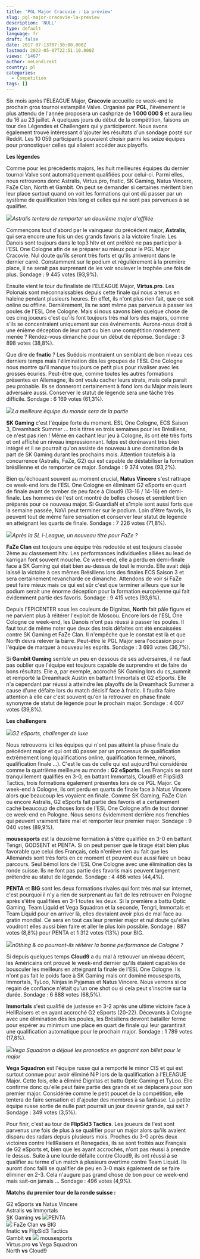 ```yaml
---
title: 'PGL Major Cracovie : La preview'
slug: pgl-major-cracovie-la-preview
description: 'NULL'
type: default
language: fr
draft: false
date: 2017-07-13T07:30:00.000Z
lastmod: 2022-05-07T22:51:10.000Z
views: '1467'
author: neLendirekt
country: pl
categories:
  - Compétition
tags: []
---
```

Six mois après l'ELEAGUE Major, **Cracovie** accueille ce week-end le prochain gros tournoi estampillé Valve. Organisé par **PGL**, l'événement le plus attendu de l'année proposera un cashprize de **1 000 000 $** et aura lieu du 16 au 23 juillet. À quelques jours du début de la compétition, faisons un tour des Légendes et Challengers qui y participeront. Nous avons également trouvé intéressant d'ajouter les résultats d'un sondage posté sur Reddit. Les 10 059 participants pouvaient choisir parmi les seize équipes pour pronostiquer celles qui allaient accéder aux playoffs.

  
**Les légendes**

Comme pour les précédents majors, les huit meilleures équipes du dernier tournoi Valve sont automatiquement qualifiées pour celui-ci. Parmi elles, nous retrouvons donc Astralis, Virtus.pro, fnatic, SK Gaming, Natus Vincere, FaZe Clan, North et Gambit. On peut se demander si certaines méritent bien leur place surtout quand on voit les formations qui ont dû passer par un système de qualification très long et celles qui ne sont pas parvenues à se qualifier.

![](/storage/images/59671342ecee8_astralis-eleaguejpeg.jpeg)_Astralis tentera de remporter un deuxième major d'affilée_

Commençons tout d'abord par le vainqueur du précédent major, **Astralis**, qui sera encore une fois un des grands favoris à la victoire finale. Les Danois sont toujours dans le top3 hltv et ont préféré ne pas participer à l'ESL One Cologne afin de se préparer au mieux pour le PGL Major Cracovie. Nul doute qu'ils seront très forts et qu'ils arriveront dans le dernier carré. Constamment sur le podium et régulièrement à la première place, il ne serait pas surprenant de les voir soulever le trophée une fois de plus. Sondage : 9 445 votes (93,9%).

Ensuite vient le tour du finaliste de l'ELEAGUE Major, **Virtus.pro**. Les Polonais sont méconnaissables depuis cette finale qui nous a tenus en haleine pendant plusieurs heures. En effet, ils n'ont plus rien fait, que ce soit online ou offline. Dernièrement, ils ne sont même pas parvenus à passer les poules de l'ESL One Cologne. Mais si nous savons bien quelque chose de ces cinq joueurs c'est qu'ils font toujours très mal lors des majors, comme s'ils se concentraient uniquement sur ces événements. Aurons-nous droit à une énième déception de leur part ou bien une compétition rondement menée ? Rendez-vous dimanche pour un début de réponse. Sondage : 3 898 votes (38,8%).

Que dire de **fnatic** ? Les Suédois montraient un semblant de bon niveau ces derniers temps mais l'élimination dès les groupes de l'ESL One Cologne nous montre qu'il manque toujours ce petit plus pour rivaliser avec les grosses écuries. Peut-être que, comme toutes les autres formations présentes en Allemagne, ils ont voulu cacher leurs strats, mais cela parait peu probable. Ils se donneront certainement à fond lors du Major mais leurs adversaire aussi. Conserver le statut de légende sera une tâche très difficile. Sondage : 6 169 votes (61,3%).

![](/storage/images/5967141545667_sk-colognejpeg.jpeg)_La meilleure équipe du monde sera de la partie_

**SK Gaming** c'est l'équipe forte du moment. ESL One Cologne, ECS Saison 3, Dreamhack Summer ... trois titres en trois semaines pour les Brésiliens, ce n'est pas rien ! Même en cachant leur jeu à Cologne, ils ont été très forts et ont affiché un niveau impressionnant. felps est dorénavant très bien intégré et il se pourrait qu'on assiste de nouveau à une domination de la part de SK Gaming durant les prochains mois. Attention toutefois à la concurrence (Astralis, FaZe, G2) qui est capable de déstabiliser la formation brésilienne et de remporter ce major. Sondage : 9 374 votes (93,2%).

Bien qu'échouant souvent au moment crucial, **Natus Vincere** s'est rattrapé ce week-end lors de l'ESL One Cologne en éliminant G2 eSports en quart de finale avant de tomber de peu face à Cloud9 (13-16 / 14-16) en demi-finale. Les hommes de l'est ont montré de belles choses et semblent bien préparés pour ce nouveau major. Si GuardiaN et s1mple sont aussi forts que la semaine passée, NaVi peut terminer sur le podium. Loin d'être favoris, ils peuvent tout de même faire sensation et conserver leur statut de légende en atteignant les quarts de finale. Sondage : 7 226 votes (71,8%).

![](/storage/images/5967153d78078_faze-starladderjpeg.jpeg)_Après la SL i-League, un nouveau titre pour FaZe ?_

**FaZe Clan** est toujours une équipe très redoutée et est toujours classée 2ème au classement hltv. Les performances individuelles alliées au lead de karrigan font souvent mouche. Ce week-end, elle a perdu en demi-finale face à SK Gaming qui était bien au-dessus de tout le monde. Elle avait déjà laissé la victoire à ces mêmes Brésiliens lors des finales ECS Saison 3 et sera certainement revancharde ce dimanche. Attendons de voir si FaZe peut faire mieux mais ce qui est sûr c'est que terminer ailleurs que sur le podium serait une énorme déception pour la formation européenne qui fait évidemment partie des favoris. Sondage : 9 415 votes (93,6%).

Depuis l'EPICENTER sous les couleurs de Dignitas, **North** fait pâle figure et ne parvient plus à réitérer l'exploit de Moscou. Encore lors de l'ESL One Cologne ce week-end, les Danois n'ont pas réussi à passer les poules. Il faut tout de même noter que deux des trois défaites ont été encaissées contre SK Gaming et FaZe Clan. Il n'empêche que le constat est là et que North devra relever la barre. Peut-être le PGL Major sera l'occasion pour l'équipe de marquer à nouveau les esprits. Sondage : 3 693 votes (36,7%).

Si **Gambit Gaming** semble un peu en dessous de ses adversaires, il ne faut pas oublier que l'équipe est toujours capable de surprendre et de faire de bons résultats. Elle a, par exemple, accroché SK Gaming lors du cs\_summit et remporté la Dreamhack Austin en battant Immortals et G2 eSports. Elle n'a cependant par réussi à atteindre les playoffs de la Dreamhack Summer à cause d'une défaite lors du match décisif face à fnatic. Il faudra faire attention à elle car c'est souvent qu'on la retrouver en phase finale synonyme de statut de légende pour le prochain major. Sondage : 4 007 votes (39,8%).

  
**Les challengers**

![](/storage/images/596717801f87f_g2-colognejpeg.jpeg)_G2 eSports, challenger de luxe_

Nous retrouvons ici les équipes qui n'ont pas atteint la phase finale du précédent major et qui ont dû passer par un processus de qualification extrêmement long (qualifications online, qualification fermée, minors, qualification finale ...). C'est le cas de celle qui est aujourd'hui considérée comme la quatrième meilleure au monde : **G2 eSports**. Les Français se sont tranquillement qualifiés en 3-0, en battant Immortals, Cloud9 et FlipSid3 Tactics, trois formations également présentes lors de ce PGL Major. Ce week-end à Cologne, ils ont perdu en quarts de finale face à Natus Vincere alors que beaucoup les voyaient en finale. Comme SK Gaming, FaZe Clan ou encore Astralis, G2 eSports fait partie des favoris et a certainement caché beaucoup de choses lors de l'ESL One Cologne afin de tout donner ce week-end en Pologne. Nous serons évidemment derrière nos frenchies qui peuvent vraiment faire mal et remporter leur premier major. Sondage : 9 040 votes (89,9%).

**mousesports** est la deuxième formation à s'être qualifiée en 3-0 en battant Tengri, GODSENT et PENTA. Si on peut penser que le tirage était bien plus favorable que celui des Français, cela n'enlève rien au fait que les Allemands sont très forts en ce moment et peuvent eux aussi faire un beau parcours. Seul bémol lors de l'ESL One Cologne avec une élimination dès la ronde suisse. Ils ne font pas partie des favoris mais peuvent largement prétendre au statut de légende. Sondage : 4 466 votes (44,4%).

**PENTA** et **BIG** sont les deux formations rivales qui font très mal sur internet, c'est pourquoi il n'y a rien de surprenant au fait de les retrouver en Pologne après s'être qualifiées en 3-1 toutes les deux. Si la première a battu Optic Gaming, Team Liquid et Vega Squadron et la seconde, Tengri, Immortals et Team Liquid pour en arriver là, elles devraient avoir plus de mal face au gratin mondial. Ce sera en tout cas leur premier major et nul doute qu'elles voudront elles aussi bien faire et aller le plus loin possible. Sondage : 887 votes (8,8%) pour PENTA et 1 312 votes (13%) pour BIG.

![](/storage/images/596718aeb9835_c9-colognejpeg.jpeg)_n0thing & co pourront-ils réitérer la bonne performance de Cologne ?_

Si depuis quelques temps **Cloud9** a du mal à retrouver un niveau décent, les Américains ont prouvé le week-end dernier qu'ils étaient capables de bousculer les meilleurs en atteignant la finale de l'ESL One Cologne. Ils n'ont pas fait le poids face à SK Gaming mais ont dominé mousesports, Immortals, TyLoo, Ninjas in Pyjamas et Natus Vincere. Nous verrons si ce regain de confiance n'était qu'un one shot ou si cela peut s'inscrire sur la durée. Sondage : 6 888 votes (68,5%).

**Immortals** s'est qualifié de justesse en 3-2 après une ultime victoire face à HellRaisers et en ayant accroché G2 eSports (20-22). Décevants à Cologne avec une élimination dès les poules, les Brésiliens devront batailler ferme pour espérer au minimum une place en quart de finale qui leur garantirait une qualification automatique pour le prochain major. Sondage : 1 789 votes (17,8%).

![](/storage/images/595a2d7bec5a7_pgl-qualifier-vegajpeg.jpeg)_Vega Squadron a déjoué les pronostics en gagnant son billet pour le major_

**Vega Squadron** est l'équipe russe qui a remporté le minor CIS et qui est surtout connue pour avoir éliminé NiP lors de la qualification à l'ELEAGUE Major. Cette fois, elle a éliminé Dignitas et battu Optic Gaming et TyLoo. Elle confirme donc qu'elle peut faire partie des grands et se déplacera pour son premier major. Considérée comme le petit poucet de la compétition, elle tentera de faire sensation et d'ajouter des membres à sa fanbase. La petite équipe russe sortie de nulle part pourrait un jour devenir grande, qui sait ? Sondage : 349 votes (3,5%).

Pour finir, c'est au tour de **FlipSid3 Tactics**. Les joueurs de l'est sont parvenus une fois de plus à se qualifier pour un major alors qu'ils avaient disparu des radars depuis plusieurs mois. Proches du 3-0 après deux victoires contre HellRaisers et Renegades, ils se sont frottés aux Français de G2 eSports et, bien que les ayant accrochés, n'ont pas réussi à prendre le dessus. Suite à une lourde défaite contre Cloud9, ils ont réussi à se qualifier au terme d'un match à plusieurs overtime contre Team Liquid. Ils auront donc failli se qualifier de peu en 3-0 mais également de se faire éliminer en 2-3\. Cela n'augure pas grand chose de bon pour ce week-end mais sait-on jamais ... Sondage : 496 votes (4,9%).

  
**Matchs du premier tour de la ronde suisse :**

G2 eSports **vs** Natus Vincere  
Astralis **vs** Immortals  
SK Gaming **vs** ![](/storage/countries/flag/europe_flag_580d21b984714.gif)PENTA  
![](/storage/countries/flag/europe_flag_580d21b984714.gif) FaZe Clan **vs** BIG  
fnatic **vs** FlipSid3 Tactics  
Gambit **vs** ![](/storage/countries/flag/europe_flag_580d21b984714.gif) mousesports  
Virtus.pro **vs** Vega Squadron  
North **vs** Cloud9
